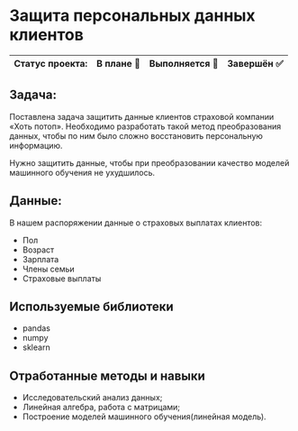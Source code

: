 # Защита персональных данных клиентов

Статус проекта: | В плане :black_square_button: | Выполняется :black_square_button: | Завершён :white_check_mark: | 
:------------ | :-------------| :-------------| :-------------

## Задача:

Поставлена задача защитить данные клиентов страховой компании «Хоть потоп». Необходимо разработать такой метод преобразования данных, чтобы по ним было сложно восстановить персональную информацию.

Нужно защитить данные, чтобы при преобразовании качество моделей машинного обучения не ухудшилось.

## Данные:

В нашем распоряжении данные о страховых выплатах клиентов:
- Пол
- Возраст
- Зарплата
- Члены семьи
- Страховые выплаты 

## Используемые библиотеки
- pandas
- numpy
- sklearn

## Отработанные методы и навыки
- Исследовательский анализ данных;
- Линейная алгебра, работа с матрицами;
- Построение моделей машинного обучения(линейная модель).
